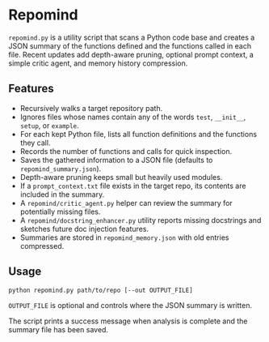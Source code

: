 # Repomind

`repomind.py` is a utility script that scans a Python code base and creates a JSON summary of the functions defined and the functions called in each file. Recent updates add depth-aware pruning, optional prompt context, a simple critic agent, and memory history compression.

## Features

- Recursively walks a target repository path.
- Ignores files whose names contain any of the words `test`, `__init__`, `setup`, or `example`.
- For each kept Python file, lists all function definitions and the functions they call.
- Records the number of functions and calls for quick inspection.
- Saves the gathered information to a JSON file (defaults to `repomind_summary.json`).
- Depth-aware pruning keeps small but heavily used modules.
- If a `prompt_context.txt` file exists in the target repo, its contents are included in the summary.
- A `repomind/critic_agent.py` helper can review the summary for potentially missing files.
- A `repomind/docstring_enhancer.py` utility reports missing docstrings and sketches future doc injection features.
- Summaries are stored in `repomind_memory.json` with old entries compressed.

## Usage

```bash
python repomind.py path/to/repo [--out OUTPUT_FILE]
```

`OUTPUT_FILE` is optional and controls where the JSON summary is written.

The script prints a success message when analysis is complete and the summary file has been saved.
